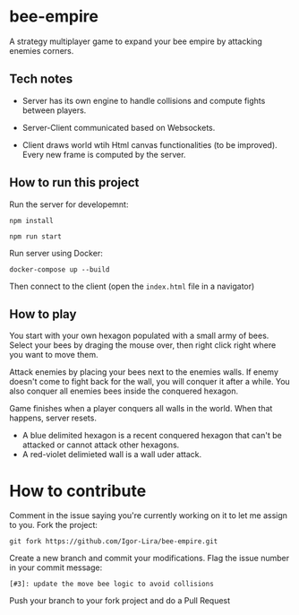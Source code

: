 # bee-empire

A strategy multiplayer game to expand your bee empire by attacking enemies corners.


## Tech notes

- Server has its own engine to handle collisions and compute fights between players.

- Server-Client communicated based on Websockets.

- Client draws world wtih Html canvas functionalities (to be improved). Every new frame is computed by the server.


## How to run this project

Run the server for developemnt: 
```
npm install
```
```
npm run start
```
Run server using Docker: 
```
docker-compose up --build
```

Then connect to the client (open the `index.html` file in a navigator)

## How to play

You start with your own hexagon populated with a small army of bees. Select your bees by draging the mouse over, then right click right where you want to move them.

Attack enemies by placing your bees next to the enemies walls. If enemy doesn't come to fight back for the wall, you will conquer it after a while. You also conquer all enemies bees inside the conquered hexagon.

Game finishes when a player conquers all walls in the world. When that happens, server resets.


- A blue delimited hexagon is a recent conquered hexagon that can't be attacked or cannot attack other hexagons.
- A red-violet delimieted wall is a wall uder attack.


# How to contribute

Comment in the issue saying you're currently working on it to let me assign to you.
Fork the project:


`git fork https://github.com/Igor-Lira/bee-empire.git`

Create a new branch and commit your modifications. Flag the issue number in your commit message: 


`[#3]: update the move bee logic to avoid collisions`

Push your branch to your fork project and do a Pull Request
